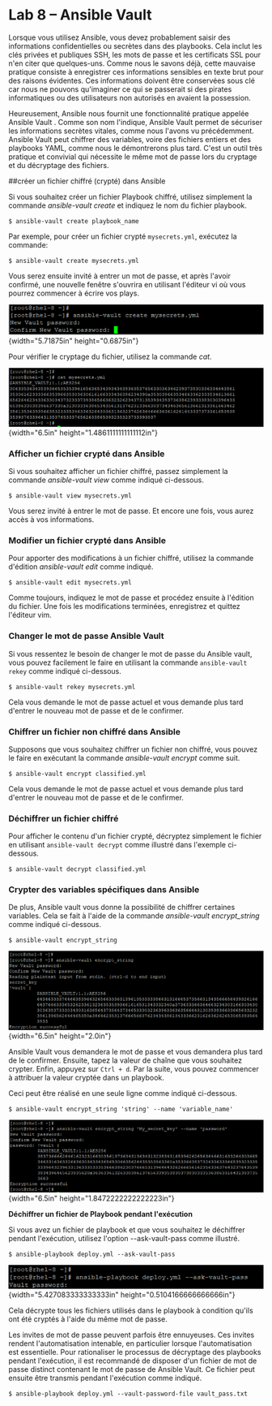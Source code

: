 Lab 8 – Ansible Vault
==
Lorsque vous utilisez Ansible, vous devez probablement saisir des
informations confidentielles ou secrètes dans des playbooks. Cela inclut
les clés privées et publiques SSH, les mots de passe et les certificats
SSL pour n'en citer que quelques-uns. Comme nous le savons déjà, cette
mauvaise pratique consiste à enregistrer ces informations sensibles en
texte brut pour des raisons évidentes. Ces informations doivent être
conservées sous clé car nous ne pouvons qu'imaginer ce qui se passerait
si des pirates informatiques ou des utilisateurs non autorisés en
avaient la possession.

Heureusement, Ansible nous fournit une fonctionnalité pratique appelée
Ansible Vault . Comme son nom l'indique, Ansible Vault permet de
sécuriser les informations secrètes vitales, comme nous l'avons vu
précédemment. Ansible Vault peut chiffrer des variables, voire des
fichiers entiers et des playbooks YAML, comme nous le démontrerons plus
tard. C'est un outil très pratique et convivial qui nécessite le même
mot de passe lors du cryptage et du décryptage des fichiers.

##créer un fichier chiffré (crypté) dans Ansible

Si vous souhaitez créer un fichier Playbook chiffré, utilisez simplement
la commande *ansible-vault create* et indiquez le nom du fichier
playbook.

```
$ ansible-vault create playbook_name
```

Par exemple, pour créer un fichier crypté `mysecrets.yml`, exécutez la
commande:

```
$ ansible-vault create mysecrets.yml
```
Vous serez ensuite invité à entrer un mot de passe, et après l'avoir
confirmé, une nouvelle fenêtre s'ouvrira en utilisant l'éditeur vi où
vous pourrez commencer à écrire vos plays.

![](media/vault1.png){width="5.71875in" height="0.6875in"}

Pour vérifier le cryptage du fichier, utilisez la commande *cat*.

![](media/vault2.png){width="6.5in" height="1.4861111111111112in"}

### Afficher un fichier crypté dans Ansible

Si vous souhaitez afficher un fichier chiffré, passez simplement la
commande *ansible-vault view* comme indiqué ci-dessous.
```
$ ansible-vault view mysecrets.yml
```
Vous serez invité à entrer le mot de passe. Et encore une fois, vous
aurez accès à vos informations.

### Modifier un fichier crypté dans Ansible

Pour apporter des modifications à un fichier chiffré, utilisez la
commande d'édition *ansible-vault edit* comme indiqué.
```
$ ansible-vault edit mysecrets.yml
```
Comme toujours, indiquez le mot de passe et procédez ensuite à l'édition
du fichier. Une fois les modifications terminées, enregistrez et quittez
l'éditeur vim.

### Changer le mot de passe Ansible Vault

Si vous ressentez le besoin de changer le mot de passe du Ansible vault,
vous pouvez facilement le faire en utilisant la commande
`ansible-vault rekey` comme indiqué ci-dessous.
```
$ ansible-vault rekey mysecrets.yml
```
Cela vous demande le mot de passe actuel et vous demande plus tard
d'entrer le nouveau mot de passe et de le confirmer.

### Chiffrer un fichier non chiffré dans Ansible

Supposons que vous souhaitez chiffrer un fichier non chiffré, vous
pouvez le faire en exécutant la commande *ansible-vault encrypt* comme
suit.
```
$ ansible-vault encrypt classified.yml
```
Cela vous demande le mot de passe actuel et vous demande plus tard
d'entrer le nouveau mot de passe et de le confirmer.

### Déchiffrer un fichier chiffré

Pour afficher le contenu d'un fichier crypté, décryptez simplement le
fichier en utilisant `ansible-vault decrypt` comme illustré dans
l'exemple ci-dessous.
```
$ ansible-vault decrypt classified.yml
```
### Crypter des variables spécifiques dans Ansible

De plus, Ansible vault vous donne la possibilité de chiffrer certaines
variables. Cela se fait à l'aide de la commande *ansible-vault
encrypt_string* comme indiqué ci-dessous.
```
$ ansible-vault encrypt_string
```
![](media/vault3.png){width="6.5in" height="2.0in"}

Ansible Vault vous demandera le mot de passe et vous demandera plus tard
de le confirmer. Ensuite, tapez la valeur de chaîne que vous souhaitez
crypter. Enfin, appuyez sur `Ctrl + d`. Par la suite, vous pouvez
commencer à attribuer la valeur cryptée dans un playbook.

Ceci peut être réalisé en une seule ligne comme indiqué ci-dessous.
```
$ ansible-vault encrypt_string 'string' --name 'variable_name'
```
![](media/vault4.png){width="6.5in" height="1.8472222222222223in"}

**Déchiffrer un fichier de Playbook pendant l'exécution**

Si vous avez un fichier de playbook et que vous souhaitez le déchiffrer
pendant l'exécution, utilisez l'option --ask-vault-pass comme illustré.
```
$ ansible-playbook deploy.yml --ask-vault-pass
```
![](media/vault5.png){width="5.427083333333333in"
height="0.5104166666666666in"}

Cela décrypte tous les fichiers utilisés dans le playbook à condition
qu'ils ont été cryptés à l'aide du même mot de passe.

Les invites de mot de passe peuvent parfois être ennuyeuses. Ces invites
rendent l'automatisation intenable, en particulier lorsque
l'automatisation est essentielle. Pour rationaliser le processus de
décryptage des playbooks pendant l'exécution, il est recommandé de
disposer d'un fichier de mot de passe distinct contenant le mot de passe
de Ansible Vault. Ce fichier peut ensuite être transmis pendant
l'exécution comme indiqué.
```
$ ansible-playbook deploy.yml --vault-password-file vault_pass.txt
```

